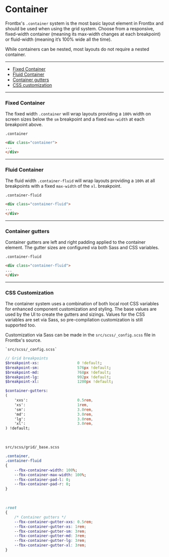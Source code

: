 # Container

Frontbx's `.container` system is the most basic layout element in Frontbx and should be used when using the grid system. Choose from a responsive, fixed-width container (meaning its max-width changes at each breakpoint) or fluid-width (meaning it’s 100% wide all the time).

While containers can be nested, most layouts do not require a nested container.

---

*   [Fixed Container](#fixed-container)
*   [Fluid Container](#fluid-container)
*   [Container gutters](#container-gutters)
*   [CSS customization](#css-customization)

---

### Fixed Container

The fixed width `.container` will wrap layouts providing a `100%` width on screen sizes below the `sm` breakpoint and a fixed `max-width` at each breakpoint above.

<div class="code-content-example">
    <div class="parent-row-diagram"><code>.container</code></div>
    <div class="container">
        <div class="col col-9 gutter-xxs gutter-r">
            <div class="bg-pastelpink fill"></div>
        </div>
        <div class="col col-3 gutter-xxs gutter-l">
            <div class="bg-pastelblue fill"></div>
        </div>
    </div>
</div>

```html
<div class="container">
...
</div>
```

---

### Fluid Container

The fluid width `.container-fluid` will wrap layouts providing a `100%` at all breakpoints with a fixed `max-width` of the `xl`. breakpoint.

<div class="code-content-example">
    <div class="parent-row-diagram"><code>.container-fluid</code></div>
    <div class="container-fluid">
        <div class="col col-9 gutter-xxs gutter-r">
            <div class="bg-pastelpink fill"></div>
        </div>
        <div class="col col-3 gutter-xxs gutter-l">
            <div class="bg-pastelblue fill"></div>
        </div>
    </div>
</div>

```html
<div class="container-fluid">
...
</div>
```

---

### Container gutters

Container gutters are left and right padding applied to the container element. The gutter sizes are configured via both Sass and CSS variables.

<div class="code-content-example">
    <div class="parent-row-diagram"><code>.container-fluid</code></div>
    <div class="container-fluid highlight-gutters">
        <div class="col col-9 gutter-xxs gutter-r">
            <div class="bg-pastelpink fill"></div>
        </div>
        <div class="col col-3 gutter-xxs gutter-l">
            <div class="bg-pastelblue fill"></div>
        </div>
    </div>
</div>

```html
<div class="container-fluid">
...
</div>
```

---

### CSS Customization

The container system uses a combination of both local root CSS variables for enhanced component customization and styling. The base values are used by the UI to create the gutters and sizings. Values for the CSS variables are set via Sass, so pre-compilation customization is still supported too.

Customization via Sass can be made in the `src/scss/_config.scss` file in Frontbx's source.

```file-path
`src/scss/_config.scss`
```
```sass
// Grid breakpoints
$breakpoint-xs:                 0 !default;
$breakpoint-sm:                 576px !default;
$breakpoint-md:                 768px !default;
$breakpoint-lg:                 992px !default;
$breakpoint-xl:                 1200px !default;

$container-gutters:
(
    'xxs':                      0.5rem,
    'xs':                       1rem,
    'sm':                       3.0rem,
    'md':                       3.0rem,
    'lg':                       3.0rem,
    'xl':                       3.0rem,
) !default;
```

<br>

```file-path
src/scss/grid/_base.scss
```
```sass
.container,
.container-fluid
{
    --fbx-container-width: 100%;
    --fbx-container-max-width: 100%;
    --fbx-container-pad-l: 0;
    --fbx-container-pad-r: 0;
}
```

<br>

```css
:root
{
    /* Container gutters */
    --fbx-container-gutter-xxs: 0.5rem;
    --fbx-container-gutter-xs: 1rem;
    --fbx-container-gutter-sm: 3rem;
    --fbx-container-gutter-md: 3rem;
    --fbx-container-gutter-lg: 3rem;
    --fbx-container-gutter-xl: 3rem;
}
```
